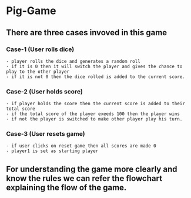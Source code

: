 # Pig-Game

## There are three cases invoved in this game
   ### Case-1 (User rolls dice)
    - player rolls the dice and generates a random roll
    - if it is 0 then it will switch the player and gives the chance to play to the other player
    - if it is not 0 then the dice rolled is added to the current score.
   ### Case-2 (User holds score)
    - if player holds the score then the current score is added to their total score
    - if the total score of the player exeeds 100 then the player wins
    - if not the player is switched to make other player play his turn.
   ### Case-3 (User resets game)
    - if user clicks on reset game then all scores are made 0
    - player1 is set as starting player

## For understanding the game more clearly and know the rules we can refer the flowchart explaining the flow of the game.
    
  
